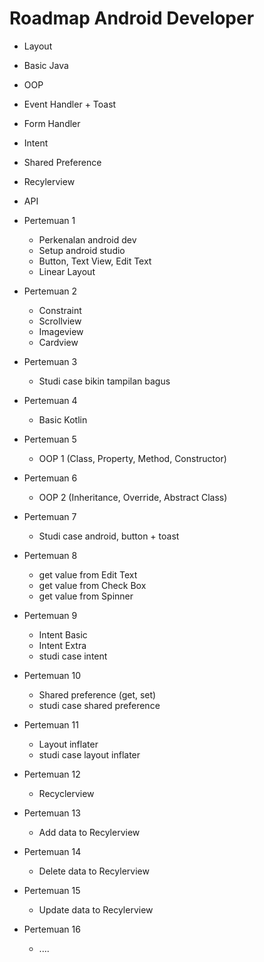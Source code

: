 # Roadmap Android Developer

- Layout
- Basic Java
- OOP
- Event Handler + Toast
- Form Handler
- Intent
- Shared Preference
- Recylerview
- API

- Pertemuan 1
  - Perkenalan android dev
  - Setup android studio
  - Button, Text View, Edit Text
  - Linear Layout
- Pertemuan 2
  - Constraint
  - Scrollview
  - Imageview
  - Cardview
- Pertemuan 3
  - Studi case bikin tampilan bagus
- Pertemuan 4
  - Basic Kotlin
- Pertemuan 5
  - OOP 1 (Class, Property, Method, Constructor)
- Pertemuan 6
  - OOP 2 (Inheritance, Override, Abstract Class)
- Pertemuan 7
  - Studi case android, button + toast
- Pertemuan 8
  - get value from Edit Text
  - get value from Check Box
  - get value from Spinner
- Pertemuan 9
  - Intent Basic
  - Intent Extra
  - studi case intent
- Pertemuan 10
  - Shared preference (get, set)
  - studi case shared preference
- Pertemuan 11
  - Layout inflater
  - studi case layout inflater
- Pertemuan 12
  - Recyclerview
- Pertemuan 13
  - Add data to Recylerview
- Pertemuan 14
  - Delete data to Recylerview
- Pertemuan 15
  - Update data to Recylerview
- Pertemuan 16
  - ....
